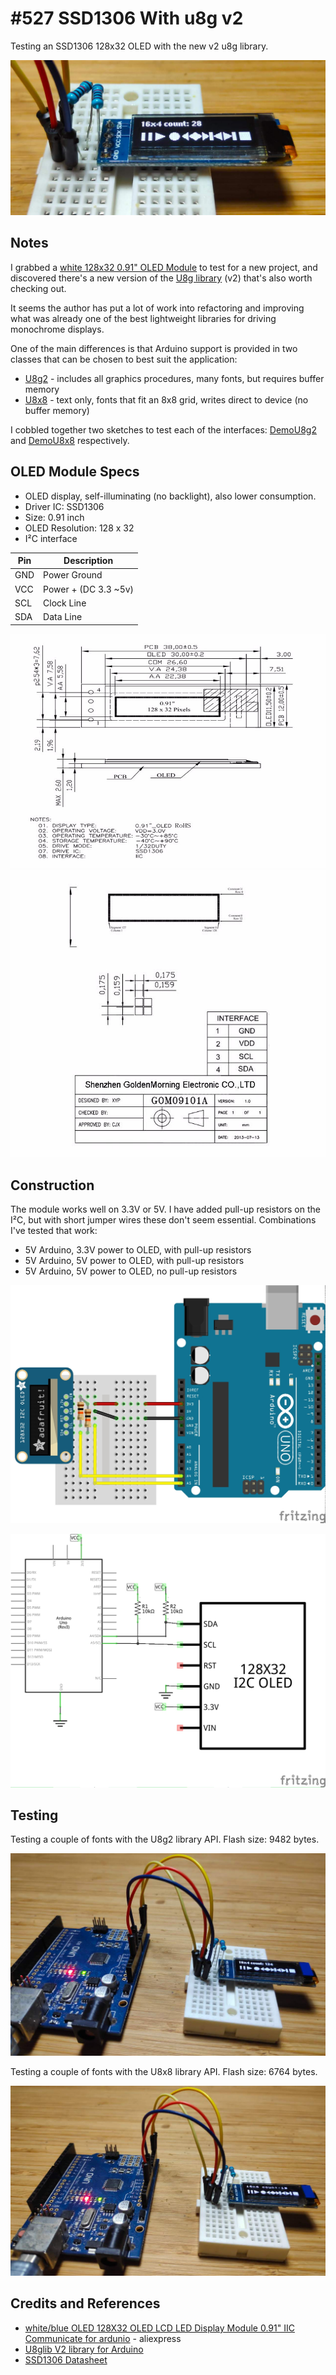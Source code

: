 # #527 SSD1306 With u8g v2

Testing an SSD1306 128x32 OLED with the new v2 u8g library.

![Build](./assets/SSD1306_u8g2_build.jpg?raw=true)

## Notes

I grabbed a [white 128x32 0.91" OLED Module](https://www.aliexpress.com/item/32672229793.html) to test for a new project,
and discovered there's a new version of the [U8g library](https://github.com/olikraus/U8g2_Arduino) (v2) that's also worth checking out.

It seems the author has put a lot of work into refactoring and improving what was already one of
the best lightweight libraries for driving monochrome displays.

One of the main differences is that Arduino support is provided in two classes that can be chosen to best suit the application:

* [U8g2](https://github.com/olikraus/u8g2/wiki/u8g2reference) - includes all graphics procedures, many fonts, but requires buffer memory
* [U8x8](https://github.com/olikraus/u8g2/wiki/u8x8reference) - text only, fonts that fit an 8x8 grid, writes direct to device (no buffer memory)

I cobbled together two sketches to test each of the interfaces:
[DemoU8g2](./DemoU8g2/DemoU8g2.ino?raw=true) and [DemoU8x8](./DemoU8x8/DemoU8x8.ino?raw=true) respectively.

## OLED Module Specs

* OLED display, self-illuminating (no backlight), also lower consumption.
* Driver IC: SSD1306
* Size: 0.91 inch
* OLED Resolution: 128 x 32
* I²C interface

| Pin | Description          |
|-----|----------------------|
| GND | Power Ground         |
| VCC | Power + (DC 3.3 ~5v) |
| SCL | Clock Line           |
| SDA | Data Line            |

![oled_mechanical1](./assets/oled_mechanical1.jpg?raw=true)
![oled_mechanical2](./assets/oled_mechanical2.jpg?raw=true)

## Construction

The module works well on 3.3V or 5V. I have added pull-up resistors on the I²C, but with short jumper wires these don't seem essential.
Combinations I've tested that work:

* 5V Arduino, 3.3V power to OLED, with pull-up resistors
* 5V Arduino, 5V power to OLED, with pull-up resistors
* 5V Arduino, 5V power to OLED, no pull-up resistors

![Breadboard](./assets/SSD1306_u8g2_bb.jpg?raw=true)

![Schematic](./assets/SSD1306_u8g2_schematic.jpg?raw=true)

## Testing

Testing a couple of fonts with the U8g2 library API. Flash size: 9482 bytes.

![DemoU8g2](./assets/DemoU8g2.jpg?raw=true)

Testing a couple of fonts with the U8x8 library API. Flash size: 6764 bytes.

![DemoU8x8](./assets/DemoU8x8.jpg?raw=true)

## Credits and References

* [white/blue OLED 128X32 OLED LCD LED Display Module 0.91" IIC Communicate for ardunio](https://www.aliexpress.com/item/32672229793.html) - aliexpress
* [U8glib V2 library for Arduino](https://github.com/olikraus/U8g2_Arduino)
* [SSD1306 Datasheet](https://cdn-shop.adafruit.com/datasheets/SSD1306.pdf)
